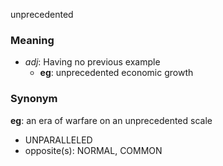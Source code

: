 unprecedented
### Meaning
+ _adj_: Having no previous example
    + __eg__: unprecedented economic growth

### Synonym

__eg__: an era of warfare on an unprecedented scale

+ UNPARALLELED
+ opposite(s): NORMAL, COMMON


